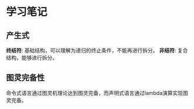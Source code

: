 # 学习笔记

## 产生式

**终结符**: 基础结构，可以理解为递归的终止条件，不能再进行拆分。
**非结符**: 复合结构，能够进行拆分。

## 图灵完备性

命令式语言通过图灵机理论达到图灵完备，而声明式语言通过lambda演算实现图灵完备。
